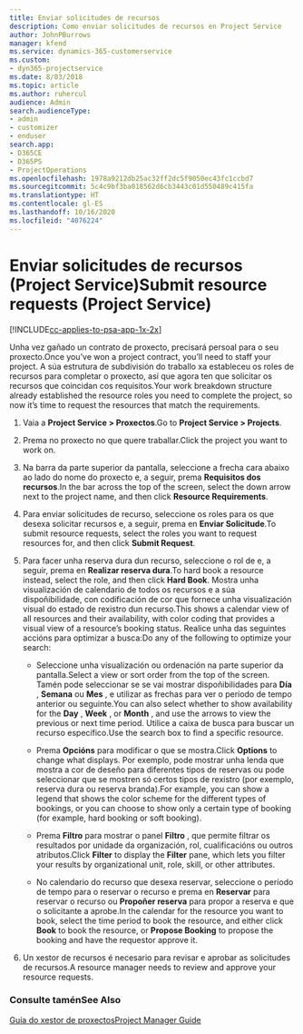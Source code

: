```yaml
---
title: Enviar solicitudes de recursos
description: Como enviar solicitudes de recursos en Project Service
author: JohnPBurrows
manager: kfend
ms.service: dynamics-365-customerservice
ms.custom:
- dyn365-projectservice
ms.date: 8/03/2018
ms.topic: article
ms.author: ruhercul
audience: Admin
search.audienceType:
- admin
- customizer
- enduser
search.app:
- D365CE
- D365PS
- ProjectOperations
ms.openlocfilehash: 1978a9212db25ac32ff2dc5f9050ec43fc1ccbd7
ms.sourcegitcommit: 5c4c9bf3ba018562d6cb3443c01d550489c415fa
ms.translationtype: HT
ms.contentlocale: gl-ES
ms.lasthandoff: 10/16/2020
ms.locfileid: "4076224"
---
```

# <a name="submit-resource-requests-project-service"></a><span data-ttu-id="440be-103">Enviar solicitudes de recursos (Project Service)</span><span class="sxs-lookup"><span data-stu-id="440be-103">Submit resource requests (Project Service)</span></span>

[!INCLUDE[cc-applies-to-psa-app-1x-2x](../includes/cc-applies-to-psa-app-1x-2x.md)]

<span data-ttu-id="440be-104">Unha vez gañado un contrato de proxecto, precisará persoal para o seu proxecto.</span><span class="sxs-lookup"><span data-stu-id="440be-104">Once you’ve won a project contract, you’ll need to staff your project.</span></span> <span data-ttu-id="440be-105">A súa estrutura de subdivisión do traballo xa estableceu os roles de recursos para completar o proxecto, así que agora ten que solicitar os recursos que coincidan cos requisitos.</span><span class="sxs-lookup"><span data-stu-id="440be-105">Your work breakdown structure already established the resource roles you need to complete the project, so now it’s time to request the resources that match the requirements.</span></span>  
  
1.  <span data-ttu-id="440be-106">Vaia a **Project Service > Proxectos**.</span><span class="sxs-lookup"><span data-stu-id="440be-106">Go to **Project Service > Projects**.</span></span>  
  
2.  <span data-ttu-id="440be-107">Prema no proxecto no que quere traballar.</span><span class="sxs-lookup"><span data-stu-id="440be-107">Click the project you want to work on.</span></span>  
  
3.  <span data-ttu-id="440be-108">Na barra da parte superior da pantalla, seleccione a frecha cara abaixo ao lado do nome do proxecto e, a seguir, prema **Requisitos dos recursos**.</span><span class="sxs-lookup"><span data-stu-id="440be-108">In the bar across the top of the screen, select the down arrow next to the project name, and then click **Resource Requirements**.</span></span>  
  
4.  <span data-ttu-id="440be-109">Para enviar solicitudes de recurso, seleccione os roles para os que desexa solicitar recursos e, a seguir, prema en **Enviar Solicitude**.</span><span class="sxs-lookup"><span data-stu-id="440be-109">To submit resource requests, select the roles you want to request resources for, and then click **Submit Request**.</span></span>  
  
5.  <span data-ttu-id="440be-110">Para facer unha reserva dura dun recurso, seleccione o rol de e, a seguir, prema en **Realizar reserva dura**.</span><span class="sxs-lookup"><span data-stu-id="440be-110">To hard book a resource instead, select the role, and then click **Hard Book**.</span></span> <span data-ttu-id="440be-111">Mostra unha visualización de calendario de todos os recursos e a súa dispoñibilidade, con codificación de cor que fornece unha visualización visual do estado de rexistro dun recurso.</span><span class="sxs-lookup"><span data-stu-id="440be-111">This shows a calendar view of all resources and their availability, with color coding that provides a visual view of a resource’s booking status.</span></span> <span data-ttu-id="440be-112">Realice unha das seguintes accións para optimizar a busca:</span><span class="sxs-lookup"><span data-stu-id="440be-112">Do any of the following to optimize your search:</span></span>  
  
    -   <span data-ttu-id="440be-113">Seleccione unha visualización ou ordenación na parte superior da pantalla.</span><span class="sxs-lookup"><span data-stu-id="440be-113">Select a view or sort order from the top of the screen.</span></span> <span data-ttu-id="440be-114">Tamén pode seleccionar se se vai mostrar dispoñibilidades para **Día** , **Semana** ou **Mes** , e utilizar as frechas para ver o período de tempo anterior ou seguinte.</span><span class="sxs-lookup"><span data-stu-id="440be-114">You can also select whether to show availability for the **Day** , **Week** , or **Month** , and use the arrows to view the previous or next time period.</span></span> <span data-ttu-id="440be-115">Utilice a caixa de busca para buscar un recurso específico.</span><span class="sxs-lookup"><span data-stu-id="440be-115">Use the search box to find a specific resource.</span></span>  
  
    -   <span data-ttu-id="440be-116">Prema **Opcións** para modificar o que se mostra.</span><span class="sxs-lookup"><span data-stu-id="440be-116">Click **Options** to change what displays.</span></span> <span data-ttu-id="440be-117">Por exemplo, pode mostrar unha lenda que mostra a cor de deseño para diferentes tipos de reservas ou pode seleccionar que se mostren só certos tipos de rexistro (por exemplo, reserva dura ou reserva branda).</span><span class="sxs-lookup"><span data-stu-id="440be-117">For example, you can show a legend that shows the color scheme for the different types of bookings, or you can choose to show only a certain type of booking (for example, hard booking or soft booking).</span></span>  
  
    -   <span data-ttu-id="440be-118">Prema **Filtro** para mostrar o panel **Filtro** , que permite filtrar os resultados por unidade da organización, rol, cualificacións ou outros atributos.</span><span class="sxs-lookup"><span data-stu-id="440be-118">Click **Filter** to display the **Filter** pane, which lets you filter your results by organizational unit, role, skill, or other attributes.</span></span>  
  
    -   <span data-ttu-id="440be-119">No calendario do recurso que desexa reservar, seleccione o período de tempo para o reservar o recurso e prema en **Reservar** para reservar o recurso ou **Propoñer reserva** para propor a reserva e que o solicitante a aprobe.</span><span class="sxs-lookup"><span data-stu-id="440be-119">In the calendar for the resource you want to book, select the time period to book the resource, and either click **Book** to book the resource, or **Propose Booking** to propose the booking and have the requestor approve it.</span></span>  
  
6.  <span data-ttu-id="440be-120">Un xestor de recursos é necesario para revisar e aprobar as solicitudes de recursos.</span><span class="sxs-lookup"><span data-stu-id="440be-120">A resource manager needs to review and approve your resource requests.</span></span>  
  
### <a name="see-also"></a><span data-ttu-id="440be-121">Consulte tamén</span><span class="sxs-lookup"><span data-stu-id="440be-121">See Also</span></span>  
 [<span data-ttu-id="440be-122">Guía do xestor de proxectos</span><span class="sxs-lookup"><span data-stu-id="440be-122">Project Manager Guide</span></span>](../psa/project-manager-guide.md)
